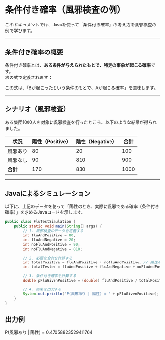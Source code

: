 # 条件付き確率（風邪検査の例）

このドキュメントでは、Javaを使って「条件付き確率」の考え方を風邪検査の例で学びます。

---

## 条件付き確率の概要

条件付き確率とは、**ある条件が与えられたもとで、特定の事象が起こる確率**です。  
次の式で定義されます：


この式は、「Bが起こったという条件のもとで、Aが起こる確率」を意味します。

---

## シナリオ（風邪検査）

ある集団1000人を対象に風邪検査を行ったところ、以下のような結果が得られました。

| 状況         | 陽性（Positive） | 陰性（Negative） | 合計 |
|--------------|------------------|------------------|------|
| 風邪あり     | 80               | 20               | 100  |
| 風邪なし     | 90               | 810              | 900  |
| **合計**     | 170              | 830              | 1000 |

---

## Javaによるシミュレーション

以下に、上記のデータを使って「陽性のとき、実際に風邪である確率（条件付き確率）」を求めるJavaコードを示します。

```java
public class FluTestSimulation {
    public static void main(String[] args) {
        // 1. 風邪検査のデータを定義する
        int fluAndPositive = 80;
        int fluAndNegative = 20;
        int noFluAndPositive = 90;
        int noFluAndNegative = 810;

        // 2. 必要な合計を計算する
        int totalPositive = fluAndPositive + noFluAndPositive; // 陽性の合計
        int totalTested = fluAndPositive + fluAndNegative + noFluAndPositive + noFluAndNegative; // 全体人数

        // 3. 条件付き確率を計算する
        double pFluGivenPositive = (double) fluAndPositive / totalPositive;

        // 4. 結果を出力する
        System.out.println("P(風邪あり | 陽性) = " + pFluGivenPositive);
    }
}
```
## 出力例
P(風邪あり | 陽性) = 0.47058823529411764
